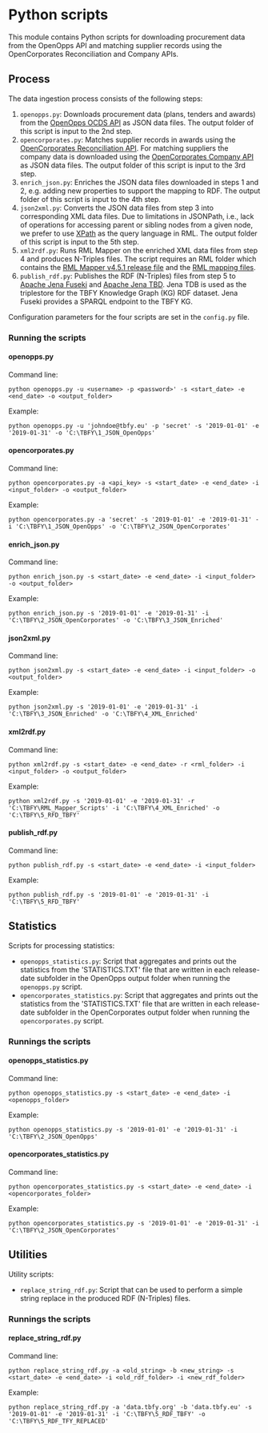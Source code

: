# Python scripts
This module contains Python scripts for downloading procurement data from the OpenOpps API and matching supplier records using the OpenCorporates Reconciliation and Company APIs.

## Process
The data ingestion process consists of the following steps:

1. `openopps.py`: Downloads procurement data (plans, tenders and awards) from the [OpenOpps OCDS API](https://openopps.com/api/tbfy/ocds/) as JSON data files. The output folder of this script is input to the 2nd step.
2. `opencorporates.py`: Matches supplier records in awards using the [OpenCorporates Reconciliation API](https://api.opencorporates.com/documentation/Open-Refine-Reconciliation-API). For matching suppliers the company data is downloaded using the [OpenCorporates Company API](https://api.opencorporates.com/documentation/API-Reference) as JSON data files. The output folder of this script is input to the 3rd step.
3. `enrich_json.py`: Enriches the JSON data files downloaded in steps 1 and 2, e.g. adding new properties to support the mapping to RDF. The output folder of this script is input to the 4th step.
4. `json2xml.py`: Converts the JSON data files from step 3 into corresponding XML data files. Due to limitations in JSONPath, i.e., lack of operations for accessing parent or sibling nodes from a given node, we prefer to use [XPath](https://www.w3schools.com/xml/xpath_syntax.asp) as the query language in RML. The output folder of this script is input to the 5th step. 
5. `xml2rdf.py`: Runs RML Mapper on the enriched XML data files from step 4 and produces N-Triples files. The script requires an RML folder which contains the [RML Mapper v4.5.1 release file](https://github.com/RMLio/rmlmapper-java/releases/tag/v4.5.1) and the [RML mapping files](https://github.com/TBFY/knowledge-graph/tree/master/rml-mappings).
6. `publish_rdf.py`: Publishes the RDF (N-Triples) files from step 5 to [Apache Jena Fuseki](https://jena.apache.org/documentation/fuseki2/index.html) and [Apache Jena TBD](https://jena.apache.org/documentation/tdb/index.html). Jena TDB is used as the triplestore for the TBFY Knowledge Graph (KG) RDF dataset. Jena Fuseki provides a SPARQL endpoint to the TBFY KG.

Configuration parameters for the four scripts are set in the `config.py` file.

### Running the scripts

#### openopps.py
Command line:
```
python openopps.py -u <username> -p <password>' -s <start_date> -e <end_date> -o <output_folder>
```

Example:
```
python openopps.py -u 'johndoe@tbfy.eu' -p 'secret' -s '2019-01-01' -e '2019-01-31' -o 'C:\TBFY\1_JSON_OpenOpps'
```

#### opencorporates.py
Command line:
```
python opencorporates.py -a <api_key> -s <start_date> -e <end_date> -i <input_folder> -o <output_folder>
```

Example:
```
python opencorporates.py -a 'secret' -s '2019-01-01' -e '2019-01-31' -i 'C:\TBFY\1_JSON_OpenOpps' -o 'C:\TBFY\2_JSON_OpenCorporates'
```

#### enrich_json.py
Command line:
```
python enrich_json.py -s <start_date> -e <end_date> -i <input_folder> -o <output_folder>
```

Example:
```
python enrich_json.py -s '2019-01-01' -e '2019-01-31' -i 'C:\TBFY\2_JSON_OpenCorporates' -o 'C:\TBFY\3_JSON_Enriched'
```

#### json2xml.py
Command line:
```
python json2xml.py -s <start_date> -e <end_date> -i <input_folder> -o <output_folder>
```

Example:
```
python json2xml.py -s '2019-01-01' -e '2019-01-31' -i 'C:\TBFY\3_JSON_Enriched' -o 'C:\TBFY\4_XML_Enriched'
```

#### xml2rdf.py
Command line:
```
python xml2rdf.py -s <start_date> -e <end_date> -r <rml_folder> -i <input_folder> -o <output_folder>
```

Example:
```
python xml2rdf.py -s '2019-01-01' -e '2019-01-31' -r 'C:\TBFY\RML_Mapper_Scripts' -i 'C:\TBFY\4_XML_Enriched' -o 'C:\TBFY\5_RFD_TBFY'
```

#### publish_rdf.py
Command line:
```
python publish_rdf.py -s <start_date> -e <end_date> -i <input_folder>
```

Example:
```
python publish_rdf.py -s '2019-01-01' -e '2019-01-31' -i 'C:\TBFY\5_RFD_TBFY'
```

## Statistics
Scripts for processing statistics:

* `openopps_statistics.py`: Script that aggregates and prints out the statistics from the 'STATISTICS.TXT' file that are written in each release-date subfolder in the OpenOpps output folder when running the `openopps.py` script.
* `opencorporates_statistics.py`: Script that aggregates and prints out the statistics from the 'STATISTICS.TXT' file that are written in each release-date subfolder in the OpenCorporates output folder when running the `opencorporates.py` script.

### Runnings the scripts

#### openopps_statistics.py
Command line:
```
python openopps_statistics.py -s <start_date> -e <end_date> -i <openopps_folder>
```

Example:
```
python openopps_statistics.py -s '2019-01-01' -e '2019-01-31' -i 'C:\TBFY\2_JSON_OpenOpps'
```

#### opencorporates_statistics.py
Command line:
```
python opencorporates_statistics.py -s <start_date> -e <end_date> -i <opencorporates_folder>
```

Example:
```
python opencorporates_statistics.py -s '2019-01-01' -e '2019-01-31' -i 'C:\TBFY\2_JSON_OpenCorporates'
```

## Utilities
Utility scripts:

* `replace_string_rdf.py`: Script that can be used to perform a simple string replace in the produced RDF (N-Triples) files.

### Runnings the scripts

#### replace_string_rdf.py
Command line:
```
python replace_string_rdf.py -a <old_string> -b <new_string> -s <start_date> -e <end_date> -i <old_rdf_folder> -i <new_rdf_folder>
```

Example:
```
python replace_string_rdf.py -a 'data.tbfy.org' -b 'data.tbfy.eu' -s '2019-01-01' -e '2019-01-31' -i 'C:\TBFY\5_RDF_TBFY' -o 'C:\TBFY\5_RDF_TFY_REPLACED'
```
